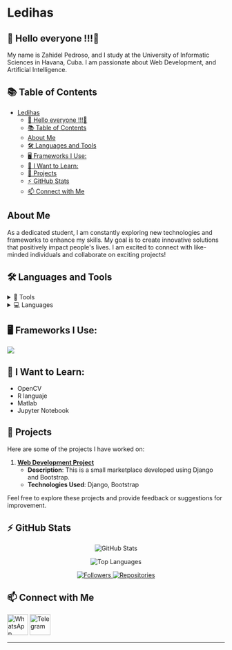 # Ledihas

## 🚀 Hello everyone !!!👋

<p>My name is Zahidel Pedroso, and I study at the University of Informatic Sciences in Havana, Cuba. I am passionate about Web Development, and Artificial Intelligence.</p>

## 📚 Table of Contents

- [Ledihas](#ledihas)
  - [🚀 Hello everyone !!!👋](#-hello-everyone-)
  - [📚 Table of Contents](#-table-of-contents)
  - [About Me](#about-me)
  - [🛠️ Languages and Tools](#️-languages-and-tools)
  - [🖥️ Frameworks I Use:](#️-frameworks-i-use)
  - [🔭 I Want to Learn:](#-i-want-to-learn)
  - [🚀 Projects](#-projects)
  - [:zap: GitHub Stats](#zap-github-stats)
  - [📫 Connect with Me](#-connect-with-me)

## About Me

As a dedicated student, I am constantly exploring new technologies and frameworks to enhance my skills. My goal is to create innovative solutions that positively impact people's lives. I am excited to connect with like-minded individuals and collaborate on exciting projects!



## 🛠️ Languages and Tools

<details>
 <summary>🔧 Tools</summary>
<hr>
  <ul>
    <li>
      <strong>Operating Systems </strong>
      <p align="start">
        <a href="https://skillicons.dev" style="text-decoration: none;">
          <img src="https://skillicons.dev/icons?i=linux,ubuntu" />
        </a>
      </p>
    </li>
    <li>
      <strong>Development Environments and Text Editors</strong>
      <p align="start">
        <a href="https://skillicons.dev" style="text-decoration: none;">
          <img src="https://skillicons.dev/icons?i=neovim,vscode,spyder,cursor" />
        </a>
      </p>
    </li>
    <li>
      <strong>Development Tools</strong>
      <p align="start">
        <a href="https://skillicons.dev" style="text-decoration: none;">
          <img src="https://skillicons.dev/icons?i=postman,git,github,stackoverflow" />
        </a>
      </p>
    </li>
    <li>
      <strong>Database and Data Management</strong>
      <p align="start">
        <a href="https://skillicons.dev" style="text-decoration: none;">
          <img src="https://skillicons.dev/icons?i=postgresql,mysql,sqlite" />
        </a>
      </p>
    </li>
      </ul>
</details>

<details>
  <summary>💻 Languages</summary>
<hr>
	![Python](https://img.shields.io/badge/python-3670A0?style=for-the-badge&logo=python&logoColor=ffdd54)&nbsp;
	![JavaScript](https://img.shields.io/badge/javascript-%23323330.svg?style=for-the-badge&logo=javascript&logoColor=%23F7DF1E)&nbsp;
	![Java](https://img.shields.io/badge/java-%23ED8B00.svg?style=for-the-badge&logo=java&logoColor=white)&nbsp;
	![Shell](https://img.shields.io/badge/shell-%231DAF00.svg?style=for-the-badge&logo=gnu-bash&logoColor=white);
	![TypeScript](https://img.shields.io/badge/typescript-%232B7BB2.svg?style=for-the-badge&logo=typescript&logoColor=white);
	![C](https://img.shields.io/badge/c-%2300599C.svg?style=for-the-badge&logo=c&logoColor=white)&nbsp;
	![C++](https://img.shields.io/badge/c++-%2300599C.svg?style=for-the-badge&logo=c%2B%2B&logoColor=white)&nbsp;
	![Bootstrap](https://img.shields.io/badge/bootstrap-%23563D7C.svg?style=for-the-badge&logo=bootstrap&logoColor=white)&nbsp;
	![HTML5](https://img.shields.io/badge/html5-%23E34F26.svg?style=for-the-badge&logo=html5&logoColor=white)&nbsp;
	![CSS3](https://img.shields.io/badge/css3-%231572B6.svg?style=for-the-badge&logo=css3&logoColor=white)&nbsp;
	
</details>


## 🖥️ Frameworks I Use:

<p align="start">
  <a href="https://skillicons.dev" style="text-decoration: none;">
    <img src="https://skillicons.dev/icons?i=qt,angular,django,bootstrap" />
  </a>
</p>

## 🔭 I Want to Learn:
<p align="start">
 <ul>
 <li>OpenCV</li>
 <li>R languaje</li>
 <li>Matlab</li>
 <li>Jupyter Notebook</li>
 </ul>
</p>


## 🚀 Projects

Here are some of the projects I have worked on:

1. **[Web Development Project](https://yeyitasbarm.onrender.com/)**  
   - **Description**: This is a small marketplace developed using Django and Bootstrap.
   - **Technologies Used**: Django, Bootstrap

Feel free to explore these projects and provide feedback or suggestions for improvement.


## :zap: GitHub Stats

<p align="center">
  <img src="https://github-readme-stats.vercel.app/api?username=Ledihas&show_icons=true&hide_border=false&title_color=ff652f&icon_color=FFE400&bg_color=09131B&text_color=ffffff&border_color=0c1a25" alt="GitHub Stats" />
</p>

<p align="center">
  <img src="https://github-readme-stats.vercel.app/api/top-langs/?username=Ledihas&layout=compact&hide_border=true&bg_color=09131B&text_color=ffffff" alt="Top Languages" />
</p>

<p align="center">
  <a href="https://github.com/Ledihas">
    <img src="https://img.shields.io/github/followers/Ledihas?style=social" alt="Followers" />
  </a>
  <a href="https://github.com/Ledihas?tab=repositories">
    <img src="https://img.shields.io/badge/Repos-3-brightgreen" alt="Repositories" />
  </a>
</p>





## 📫 Connect with Me

<p align="start">
  <a href="https://wa.me/53761053" target="_blank" style="text-decoration:none;">
    <img src="https://img.icons8.com/color/48/000000/whatsapp--v1.png" alt="WhatsApp" width="48" height="48" />
  </a>
  <a href="https://t.me/53761053" target="_blank" style="text-decoration:none;">
    <img src="https://img.icons8.com/color/48/000000/telegram-app.png" alt="Telegram" width="48" height="48" />
  </a>
</p>

---
